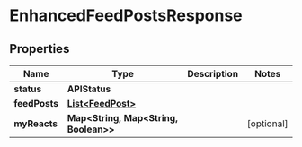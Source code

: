 

# EnhancedFeedPostsResponse


## Properties

| Name | Type | Description | Notes |
|------------ | ------------- | ------------- | -------------|
|**status** | **APIStatus** |  |  |
|**feedPosts** | [**List&lt;FeedPost&gt;**](FeedPost.md) |  |  |
|**myReacts** | **Map&lt;String, Map&lt;String, Boolean&gt;&gt;** |  |  [optional] |



